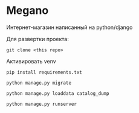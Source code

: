 # Megano
Интернет-магазин написанный на python/django

Для развертки проекта:

```
git clone <this repo>
```

Активировать venv

```
pip install requirements.txt
```
```
python manage.py migrate
```
```
python manage.py loaddata catalog_dump
```
```
python manage.py runserver
```


